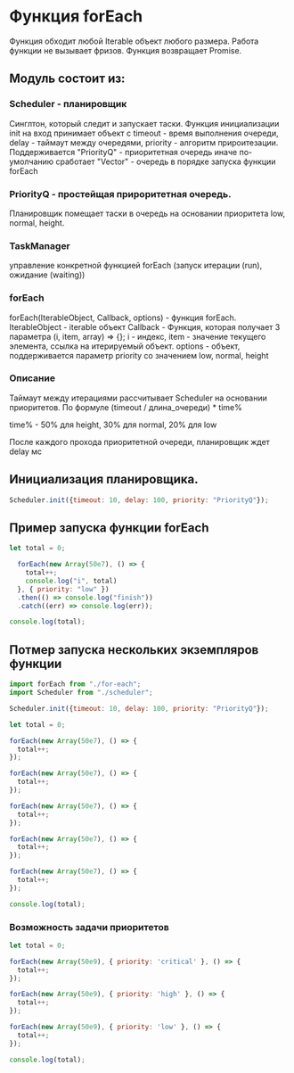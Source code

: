 # Функция forEach

Функция обходит любой Iterable объект любого размера. Работа функции не вызывает фризов. Функция возвращает Promise.

## Модуль состоит из:

### Scheduler - планировщик

Синглтон, который следит и запускает таски. Функция инициализации init на вход принимает объект с 
timeout - время выполнения очереди, delay - таймаут между очередями, priority - алгоритм прироитезации. Поддерживается "PriorityQ" - приоритетная очередь иначе по-умолчанию сработает "Vector" - очередь в порядке запуска функции forEach

### PriorityQ - простейщая прироритетная очередь.

Планировщик помещает таски в очередь на основании приоритета low, normal, height.

### TaskManager

управление конкретной функцией forEach (запуск итерации (run), ожидание (waiting))

### forEach

forEach(IterableObject, Callback, options) - функция forEach.
IterableObject - iterable объект
Callback - Функция, которая получает 3 параметра (i, item, array) => {}; i - индекс, item - значение текущего элемента, ссылка на итерируемый объект.
options - объект, поддерживается параметр priority со значением low, normal, height

### Описание

Таймаут между итерациями рассчитывает Scheduler на основании приоритетов. По формуле (timeout / длина_очереди) * time%

time% - 50% для height, 30% для normal, 20% для low

После каждого прохода приоритетной очереди, планировщик ждет delay мс

## Инициализация планировщика. 

```js
Scheduler.init({timeout: 10, delay: 100, priority: "PriorityQ"});
```

## Пример запуска функции forEach

```js
let total = 0;

  forEach(new Array(50e7), () => {
    total++;
    console.log("i", total)
  }, { priority: "low" })
  .then(() => console.log("finish"))
  .catch((err) => console.log(err));

console.log(total);
```

## Потмер запуска нескольких экземпляров функции

```js
import forEach from "./for-each";
import Scheduler from "./scheduler";

Scheduler.init({timeout: 10, delay: 100, priority: "PriorityQ"});

let total = 0;

forEach(new Array(50e7), () => {
  total++;
});

forEach(new Array(50e7), () => {
  total++;
});

forEach(new Array(50e7), () => {
  total++;
});

forEach(new Array(50e7), () => {
  total++;
});

forEach(new Array(50e7), () => {
  total++;
});

console.log(total);
```

### Возможность задачи приоритетов

```js
let total = 0;

forEach(new Array(50e9), { priority: 'critical' }, () => {
  total++;
});

forEach(new Array(50e9), { priority: 'high' }, () => {
  total++;
});

forEach(new Array(50e9), { priority: 'low' }, () => {
  total++;
});

console.log(total);
```
